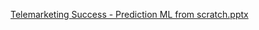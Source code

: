 [Telemarketing Success - Prediction ML from scratch.pptx](https://github.com/vishalbns/BankTelemarketing_Classification/files/15462263/Telemarketing.Success.-.Prediction.ML.from.scratch.pptx)
